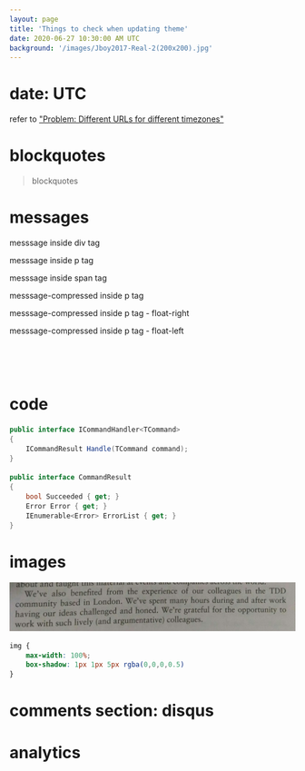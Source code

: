 ```yaml
---
layout: page
title: 'Things to check when updating theme'
date: 2020-06-27 10:30:00 AM UTC
background: '/images/Jboy2017-Real-2(200x200).jpg'
---
```


<!-- first: June 27, 2020 06:30:00 PM Philippine Time -->

# date: UTC

refer to ["Problem: Different URLs for different timezones"](http://127.0.0.1:4000/2017/04/08/problems-encountered-with-jekyll-powered-blog#different-url-for-different-timezone)


# blockquotes

> blockquotes


# messages

<div class="message">
    messsage inside div tag
</div>

<p class="message">
    messsage inside p tag
</p>

<span class="message">
    messsage inside span tag
</span>

<p class="message message-compressed">
    messsage-compressed inside p tag
</p>

<p class="message message-compressed float-right">
    messsage-compressed inside p tag - float-right
</p>

<p class="message message-compressed float-left">
    messsage-compressed inside p tag - float-left
</p>

<br />
<br />
<br />

# code

``` csharp
public interface ICommandHandler<TCommand>
{
    ICommandResult Handle(TCommand command);
}

public interface CommandResult
{
    bool Succeeded { get; }
    Error Error { get; }
    IEnumerable<Error> ErrorList { get; }
}
```


# images

![Argue to learn, not to win - from GOOSGBT](/images/2017/Argue-to-learn-from-GOOSGBT.jpg)

``` css
img {
    max-width: 100%;
    box-shadow: 1px 1px 5px rgba(0,0,0,0.5)
}
```


# comments section: disqus


# analytics

